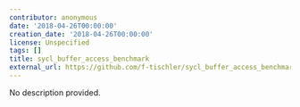 ```yaml
---
contributor: anonymous
date: '2018-04-26T00:00:00'
creation_date: '2018-04-26T00:00:00'
license: Unspecified
tags: []
title: sycl_buffer_access_benchmark
external_url: https://github.com/f-tischler/sycl_buffer_access_benchmark
---
```


No description provided.
